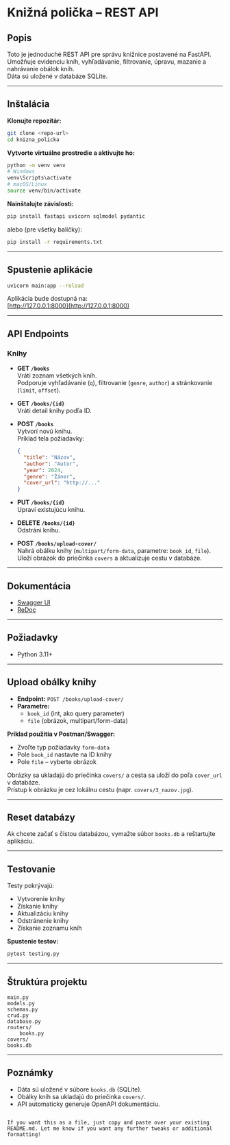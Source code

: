 # Knižná polička – REST API

## Popis

Toto je jednoduché REST API pre správu knižnice postavené na FastAPI.  
Umožňuje evidenciu kníh, vyhľadávanie, filtrovanie, úpravu, mazanie a nahrávanie obálok kníh.  
Dáta sú uložené v databáze SQLite.

---

## Inštalácia

**Klonujte repozitár:**
```bash
git clone <repo-url>
cd knizna_policka
```

**Vytvorte virtuálne prostredie a aktivujte ho:**
```bash
python -m venv venv
# Windows
venv\Scripts\activate
# macOS/Linux
source venv/bin/activate
```

**Nainštalujte závislosti:**
```bash
pip install fastapi uvicorn sqlmodel pydantic
```

alebo (pre všetky balíčky):
```bash
pip install -r requirements.txt
```

---

## Spustenie aplikácie

```bash
uvicorn main:app --reload
```

Aplikácia bude dostupná na:  
[http://127.0.0.1:8000](http://127.0.0.1:8000)

---

## API Endpoints

### Knihy

- **GET `/books`**  
  Vráti zoznam všetkých kníh.  
  Podporuje vyhľadávanie (`q`), filtrovanie (`genre`, `author`) a stránkovanie (`limit`, `offset`).

- **GET `/books/{id}`**  
  Vráti detail knihy podľa ID.

- **POST `/books`**  
  Vytvorí novú knihu.  
  Príklad tela požiadavky:
  ```json
  {
    "title": "Názov",
    "author": "Autor",
    "year": 2024,
    "genre": "Žáner",
    "cover_url": "http://..."
  }
  ```

- **PUT `/books/{id}`**  
  Upraví existujúcu knihu.

- **DELETE `/books/{id}`**  
  Odstráni knihu.

- **POST `/books/upload-cover/`**  
  Nahrá obálku knihy (`multipart/form-data`, parametre: `book_id`, `file`).  
  Uloží obrázok do priečinka `covers` a aktualizuje cestu v databáze.

---

## Dokumentácia

- [Swagger UI](http://127.0.0.1:8000/docs)
- [ReDoc](http://127.0.0.1:8000/redoc)

---

## Požiadavky

- Python 3.11+

---

## Upload obálky knihy

- **Endpoint:** `POST /books/upload-cover/`
- **Parametre:**
  - `book_id` (int, ako query parameter)
  - `file` (obrázok, multipart/form-data)

**Príklad použitia v Postman/Swagger:**
- Zvoľte typ požiadavky `form-data`
- Pole `book_id` nastavte na ID knihy
- Pole `file` – vyberte obrázok

Obrázky sa ukladajú do priečinka `covers/` a cesta sa uloží do poľa `cover_url` v databáze.  
Prístup k obrázku je cez lokálnu cestu (napr. `covers/3_nazov.jpg`).

---

## Reset databázy

Ak chcete začať s čistou databázou, vymažte súbor `books.db` a reštartujte aplikáciu.

---

## Testovanie

Testy pokrývajú:
- Vytvorenie knihy
- Získanie knihy
- Aktualizáciu knihy
- Odstránenie knihy
- Získanie zoznamu kníh

**Spustenie testov:**
```bash
pytest testing.py
```

---

## Štruktúra projektu

```
main.py
models.py
schemas.py
crud.py
database.py
routers/
    books.py
covers/
books.db
```

---

## Poznámky

- Dáta sú uložené v súbore `books.db` (SQLite).
- Obálky kníh sa ukladajú do priečinka `covers/`.
- API automaticky generuje OpenAPI dokumentáciu.
```

If you want this as a file, just copy and paste over your existing README.md. Let me know if you want any further tweaks or additional formatting!
